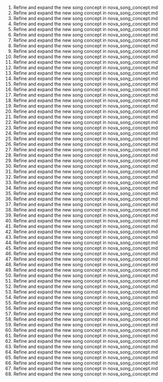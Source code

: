 
1. Refine and expand the new song concept in nova_song_concept.md
3. Refine and expand the new song concept in nova_song_concept.md
4. Refine and expand the new song concept in nova_song_concept.md
5. Refine and expand the new song concept in nova_song_concept.md
6. Refine and expand the new song concept in nova_song_concept.md
7. Refine and expand the new song concept in nova_song_concept.md
8. Refine and expand the new song concept in nova_song_concept.md
9. Refine and expand the new song concept in nova_song_concept.md
10. Refine and expand the new song concept in nova_song_concept.md
11. Refine and expand the new song concept in nova_song_concept.md
12. Refine and expand the new song concept in nova_song_concept.md
13. Refine and expand the new song concept in nova_song_concept.md
14. Refine and expand the new song concept in nova_song_concept.md
15. Refine and expand the new song concept in nova_song_concept.md
16. Refine and expand the new song concept in nova_song_concept.md
17. Refine and expand the new song concept in nova_song_concept.md
18. Refine and expand the new song concept in nova_song_concept.md
19. Refine and expand the new song concept in nova_song_concept.md
20. Refine and expand the new song concept in nova_song_concept.md
21. Refine and expand the new song concept in nova_song_concept.md
22. Refine and expand the new song concept in nova_song_concept.md
23. Refine and expand the new song concept in nova_song_concept.md
24. Refine and expand the new song concept in nova_song_concept.md
25. Refine and expand the new song concept in nova_song_concept.md
26. Refine and expand the new song concept in nova_song_concept.md
27. Refine and expand the new song concept in nova_song_concept.md
28. Refine and expand the new song concept in nova_song_concept.md
29. Refine and expand the new song concept in nova_song_concept.md
30. Refine and expand the new song concept in nova_song_concept.md
31. Refine and expand the new song concept in nova_song_concept.md
32. Refine and expand the new song concept in nova_song_concept.md
33. Refine and expand the new song concept in nova_song_concept.md
34. Refine and expand the new song concept in nova_song_concept.md
35. Refine and expand the new song concept in nova_song_concept.md
36. Refine and expand the new song concept in nova_song_concept.md
37. Refine and expand the new song concept in nova_song_concept.md
38. Refine and expand the new song concept in nova_song_concept.md
39. Refine and expand the new song concept in nova_song_concept.md
40. Refine and expand the new song concept in nova_song_concept.md
41. Refine and expand the new song concept in nova_song_concept.md
42. Refine and expand the new song concept in nova_song_concept.md
43. Refine and expand the new song concept in nova_song_concept.md
44. Refine and expand the new song concept in nova_song_concept.md
45. Refine and expand the new song concept in nova_song_concept.md
46. Refine and expand the new song concept in nova_song_concept.md
47. Refine and expand the new song concept in nova_song_concept.md
48. Refine and expand the new song concept in nova_song_concept.md
49. Refine and expand the new song concept in nova_song_concept.md
50. Refine and expand the new song concept in nova_song_concept.md
51. Refine and expand the new song concept in nova_song_concept.md
52. Refine and expand the new song concept in nova_song_concept.md
53. Refine and expand the new song concept in nova_song_concept.md
54. Refine and expand the new song concept in nova_song_concept.md
55. Refine and expand the new song concept in nova_song_concept.md
56. Refine and expand the new song concept in nova_song_concept.md
57. Refine and expand the new song concept in nova_song_concept.md
58. Refine and expand the new song concept in nova_song_concept.md
59. Refine and expand the new song concept in nova_song_concept.md
60. Refine and expand the new song concept in nova_song_concept.md
61. Refine and expand the new song concept in nova_song_concept.md
62. Refine and expand the new song concept in nova_song_concept.md
63. Refine and expand the new song concept in nova_song_concept.md
64. Refine and expand the new song concept in nova_song_concept.md
65. Refine and expand the new song concept in nova_song_concept.md
66. Refine and expand the new song concept in nova_song_concept.md
67. Refine and expand the new song concept in nova_song_concept.md
68. Refine and expand the new song concept in nova_song_concept.md
69. Refine and expand the new song concept in nova_song_concept.md